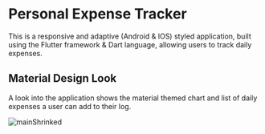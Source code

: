 # Personal Expense Tracker

This is a responsive and adaptive (Android & IOS) styled application, built using the Flutter framework & Dart language, allowing users to track daily expenses. 

## Material Design Look

A look into the application shows the material themed chart and list of daily expenses a user can add to their log.

![mainShrinked](https://user-images.githubusercontent.com/25810185/82767767-c9133080-9dde-11ea-8350-12a31b1d2b7a.jpg)
